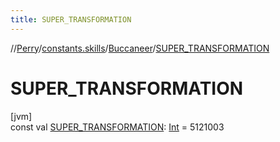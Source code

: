 ```yaml
---
title: SUPER_TRANSFORMATION
---
```

//[Perry](../../../index.html)/[constants.skills](../index.html)/[Buccaneer](index.html)/[SUPER_TRANSFORMATION](-s-u-p-e-r_-t-r-a-n-s-f-o-r-m-a-t-i-o-n.html)



# SUPER_TRANSFORMATION



[jvm]\
const val [SUPER_TRANSFORMATION](-s-u-p-e-r_-t-r-a-n-s-f-o-r-m-a-t-i-o-n.html): [Int](https://kotlinlang.org/api/latest/jvm/stdlib/kotlin/-int/index.html) = 5121003





